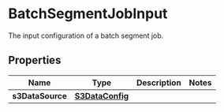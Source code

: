 

# BatchSegmentJobInput

The input configuration of a batch segment job.

## Properties

| Name | Type | Description | Notes |
|------------ | ------------- | ------------- | -------------|
|**s3DataSource** | [**S3DataConfig**](S3DataConfig.md) |  |  |



